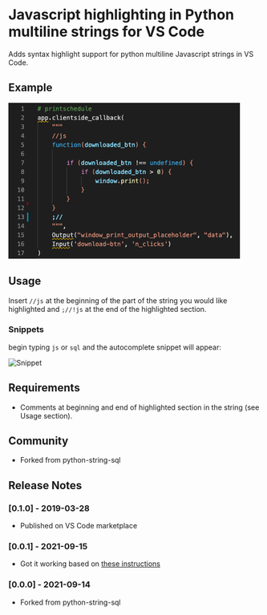 # Javascript highlighting in Python multiline strings for VS Code 

Adds syntax highlight support for python multiline Javascript strings in VS Code.

## Example

[![Example](docs/demo.png)](docs/demo.py)

## Usage

Insert `//js` at the beginning of the part of the string you would like highlighted and  `;//!js` at the end of the highlighted section.

### Snippets
begin typing `js` or `sql` and the autocomplete snippet will appear:

![Snippet](docs/snippet.gif)


## Requirements
- Comments at beginning and end of highlighted section in the string (see Usage section).

## Community
- Forked from python-string-sql

## Release Notes


### [0.1.0] - 2019-03-28
- Published on VS Code marketplace

### [0.0.1] - 2021-09-15
- Got it working based on [these instructions](https://code.visualstudio.com/api/language-extensions/syntax-highlight-guide)

### [0.0.0] - 2021-09-14

- Forked from python-string-sql

